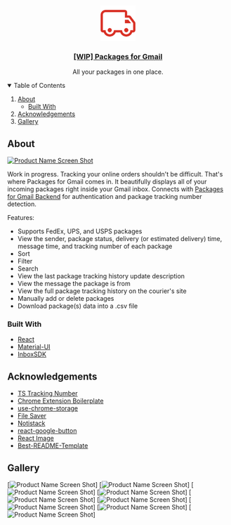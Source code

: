 <p align="center">
  <a href="https://github.com/anatelli10/packages-for-gmail">
    <img src="src/assets/img/icon-large.png" alt="Logo" width="80" height="80">
  </a>

  <h3 align="center">
    <a href="https://packagesforgmail.com/">[WIP] Packages for Gmail</a>
  </h3>

  <p align="center">
    All your packages in one place.
  </p>
</p>

<!-- TABLE OF CONTENTS -->
<details open="open">
  <summary>Table of Contents</summary>
  <ol>
    <li>
      <a href="#about">About</a>
      <ul>
        <li><a href="#built-with">Built With</a></li>
      </ul>
    </li>
    <li><a href="#acknowledgements">Acknowledgements</a></li>
    <li><a href="#gallery">Gallery</a></li>
  </ol>
</details>

<!-- ABOUT -->

## About

[![Product Name Screen Shot][product-screenshot]](https://packagesforgmail.com/)

Work in progress. Tracking your online orders shouldn't be difficult. That's where Packages for Gmail comes in. It beautifully displays all of your incoming packages right inside your Gmail inbox. Connects with [Packages for Gmail Backend](https://github.com/anatelli10/packages-for-gmail-backend) for authentication and package tracking number detection.

Features:

-   Supports FedEx, UPS, and USPS packages
-   View the sender, package status, delivery (or estimated delivery) time, message time, and tracking number of each package
-   Sort
-   Filter
-   Search
-   View the last package tracking history update description
-   View the message the package is from
-   View the full package tracking history on the courier's site
-   Manually add or delete packages
-   Download package(s) data into a .csv file

### Built With

-   [React](https://reactjs.org/)
-   [Material-UI](https://material-ui.com/)
-   [InboxSDK](https://www.inboxsdk.com/)

<!-- ACKNOWLEDGEMENTS -->

## Acknowledgements

-   [TS Tracking Number](https://github.com/rjbrooksjr/ts-tracking-number)
-   [Chrome Extension Boilerplate](https://github.com/lxieyang/chrome-extension-boilerplate-react)
-   [use-chrome-storage](https://github.com/onikienko/use-chrome-storage)
-   [File Saver](https://github.com/eligrey/FileSaver.js)
-   [Notistack](https://github.com/iamhosseindhv/notistack)
-   [react-google-button](https://github.com/prescottprue/react-google-button)
-   [React Image](https://github.com/mbrevda/react-image)
-   [Best-README-Template](https://github.com/othneildrew/Best-README-Template)

## Gallery
[![Product Name Screen Shot][product-screenshot-1]]
[![Product Name Screen Shot][product-screenshot-2]]
[![Product Name Screen Shot][product-screenshot-3]]
[![Product Name Screen Shot][product-screenshot-4]]
[![Product Name Screen Shot][product-screenshot-5]]
[![Product Name Screen Shot][product-screenshot-6]]
[![Product Name Screen Shot][product-screenshot-7]]
[![Product Name Screen Shot][product-screenshot-8]]
[![Product Name Screen Shot][product-screenshot-9]]

[product-screenshot]: https://i.imgur.com/HJT4f7L.png
[product-screenshot-1]: https://i.imgur.com/G45U1ah.png
[product-screenshot-2]: https://i.imgur.com/9ep3Rgc.png
[product-screenshot-3]: https://i.imgur.com/S0E9B4M.png
[product-screenshot-4]: https://i.imgur.com/DotgCDd.png
[product-screenshot-5]: https://i.imgur.com/mhNR0CA.png
[product-screenshot-6]: https://i.imgur.com/JN1vJrK.png
[product-screenshot-7]: https://i.imgur.com/5wc2oMM.png
[product-screenshot-8]: https://i.imgur.com/eSgQoZj.png
[product-screenshot-9]: https://i.imgur.com/lm6YPBW.png
